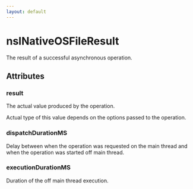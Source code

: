 ```yaml
---
layout: default
---
```


# nsINativeOSFileResult #

The result of a successful asynchronous operation.


## Attributes ##

### result ###

The actual value produced by the operation.

Actual type of this value depends on the options passed to the
operation.


### dispatchDurationMS ###

Delay between when the operation was requested on the main thread and
when the operation was started off main thread.


### executionDurationMS ###

Duration of the off main thread execution.

